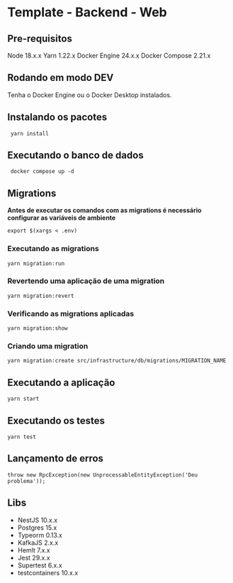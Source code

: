 # Template - Backend - Web

## Pre-requisitos

Node 18.x.x
Yarn 1.22.x
Docker Engine 24.x.x
Docker Compose 2.21.x

## Rodando em modo DEV

Tenha o Docker Engine ou o Docker Desktop instalados.

## Instalando os pacotes

```commandLine
 yarn install
```

## Executando o banco de dados

```commandLine
 docker compose up -d
```

## Migrations

**Antes de executar os comandos com as migrations é necessário configurar as variáveis de ambiente**

```commandLine
export $(xargs < .env)
```

### Executando as migrations

```commandLine
yarn migration:run
```

### Revertendo uma aplicação de uma migration

```commandLine
yarn migration:revert
```

### Verificando as migrations aplicadas

```commandLine
yarn migration:show
```

### Criando uma migration

```commandLine
yarn migration:create src/infrastructure/db/migrations/MIGRATION_NAME
```

## Executando a aplicação

```commandLine
yarn start
```

## Executando os testes

```commandLine
yarn test
```

## Lançamento de erros

```
throw new RpcException(new UnprocessableEntityException('Deu problema'));
```

## Libs

- NestJS 10.x.x
- Postgres 15.x
- Typeorm 0.13.x
- KafkaJS 2.x.x
- Hemlt 7.x.x
- Jest 29.x.x
- Supertest 6.x.x
- testcontainers 10.x.x

